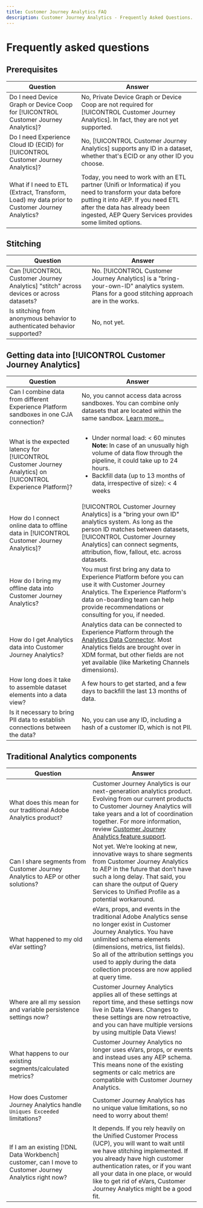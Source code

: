 ```yaml
---
title: Customer Journey Analytics FAQ
description: Customer Journey Analytics - Frequently Asked Questions.
---
```


# Frequently asked questions

## Prerequisites

| Question | Answer |
| --- | --- |
| Do I need Device Graph or Device Coop for [!UICONTROL Customer Journey Analytics]? | No, Private Device Graph or Device Coop are not required for [!UICONTROL Customer Journey Analytics]. In fact, they are not yet supported. |
| Do I need Experience Cloud ID (ECID) for [!UICONTROL Customer Journey Analytics]? | No, [!UICONTROL Customer Journey Analytics] supports any ID in a dataset, whether that's ECID or any other ID you choose. |
| What if I need to ETL (Extract, Transform, Load) my data prior to Customer Journey Analytics? | Today, you need to work with an ETL partner (Unifi or Informatica) if you need to transform your data before putting it into AEP. If you need ETL after the data has already been ingested, AEP Query Services provides some limited options. |

## Stitching 

| Question | Answer |
| --- | --- |
| Can [!UICONTROL Customer Journey Analytics] "stitch" across devices or across datasets? | No. [!UICONTROL Customer Journey Analytics] is a "bring-your-own-ID" analytics system. Plans for a good stitching approach are in the works. |
| Is stitching from anonymous behavior to authenticated behavior supported? | No, not yet. |

 ## Getting data into [!UICONTROL Customer Journey Analytics]

| Question | Answer |
| --- | --- |
| Can I combine data from different Experience Platform sandboxes in one CJA connection? | No, you cannot access data across sandboxes. You can combine only datasets that are located within the same sandbox. [Learn more...](https://docs.adobe.com/content/help/en/analytics-platform/using/cja-connections/create-connection.html#select-sandbox-and-datasets) |
| What is the expected latency for [!UICONTROL Customer Journey Analytics] on [!UICONTROL Experience Platform]? | <ul><li>Under normal load: < 60 minutes<br>**Note:** In case of an unusually high volume of data flow through the pipeline, it could take up to 24 hours.</li><li>Backfill data (up to 13 months of data, irrespective of size): < 4 weeks</li></ul> |
| How do I connect online data to offline data in [!UICONTROL Customer Journey Analytics]? | [!UICONTROL Customer Journey Analytics] is a "bring your own ID" analytics system. As long as the person ID matches between datasets, [!UICONTROL Customer Journey Analytics] can connect segments, attribution, flow, fallout, etc. across datasets. |
| How do I bring my offline data into Customer Journey Analytics? | You must first bring any data to Experience Platform before you can use it with Customer Journey Analytics. The Experience Platform's data on-boarding team can help provide recommendations or consulting for you, if needed. |
| How do I get Analytics data into Customer Journey Analytics? |Analytics data can be connected to Experience Platform through the [Analytics Data Connector](https://docs.adobe.com/content/help/en/experience-platform/sources/connectors/adobe-applications/analytics.html). Most Analytics fields are brought over in XDM format, but other fields are not yet available (like Marketing Channels dimensions). |
| How long does it take to assemble dataset elements into a data view? | A few hours to get started, and a few days to backfill the last 13 months of data. |
| Is it necessary to bring PII data to establish connections between the data? | No, you can use any ID, including a hash of a customer ID, which is not PII. |

## Traditional Analytics components

| Question | Answer |
| --- | --- |
| What does this mean for our traditional Adobe Analytics product? | Customer Journey Analytics is our next-generation analytics product. Evolving from our current products to Customer Journey Analytics will take years and a lot of coordination together. For more information, review [Customer Journey Analytics feature support](/help/getting-started/cja-aa.md). |
| Can I share segments from Customer Journey Analytics to AEP or other solutions? | Not yet. We’re looking at new, innovative ways to share segments from Customer Journey Analytics to AEP in the future that don’t have such a long delay. That said, you can share the output of Query Services to Unified Profile as a potential workaround. |
| What happened to my old eVar setting? | eVars, props, and events in the traditional Adobe Analytics sense no longer exist in Customer Journey Analytics. You have unlimited schema elements (dimensions, metrics, list fields). So all of the attribution settings you used to apply during the data collection process are now applied at query time. |
| Where are all my session and variable persistence settings now? | Customer Journey Analytics applies all of these settings at report time, and these settings now live in Data Views. Changes to these settings are now retroactive, and you can have multiple versions by using multiple Data Views! |
| What happens to our existing segments/calculated metrics? | Customer Journey Analytics no longer uses eVars, props, or events and instead uses any AEP schema. This means none of the existing segments or calc metrics are compatible with Customer Journey Analytics. |
| How does Customer Journey Analytics handle `Uniques Exceeded` limitations? | Customer Journey Analytics has no unique value limitations, so no need to worry about them! |
| If I am an existing [!DNL Data Workbench] customer, can I move to Customer Journey Analytics right now? | It depends. If you rely heavily on the Unified Customer Process (UCP), you will want to wait until we have stitching implemented. If you already have high customer authentication rates, or if you want all your data in one place, or would like to get rid of eVars, Customer Journey Analytics might be a good fit. |
